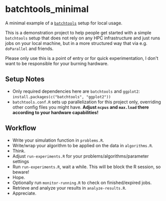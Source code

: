# batchtools_minimal

A minimal example of a [`batchtools`](https://mllg.github.io/batchtools/articles/batchtools.html) setup for local usage.

This is a demonstration project to help people get started with a simple `batchtools` setup that does not rely on
any HPC infrastructure and just runs jobs on your local machine, but in a more structured way that via e.g. `doParallel` and friends.

Please only use this is a point of entry or for quick experimentation, I don't want to be responsible for your burning hardware.

## Setup Notes

- Only required dependencies here are `batchtools` and `ggplot2`: `install.packages(c("batchtools", "ggplot2"))`
- `batchtools.conf.R` sets up parallelization for this project only, overriding other config files you might have.
  **Adjust `ncpus` and `max.load` there according to your hardware capabilities!**

## Workflow

- Write your simulation function in `problems.R`.
- Write/wrap your algorithm to be applied on the data in `algorithms.R`.
- Think.
- Adjust `run-experiments.R` for your problems/algorithms/parameter settings
- Run `run-experiments.R`, wait a while. This will be block the R session, so beware!
- Hope.
- Optionally run `monitor-running.R` to check on finished/expired jobs.
- Retrieve and analyze your results in `analyze-results.R`.
- Appreciate.

